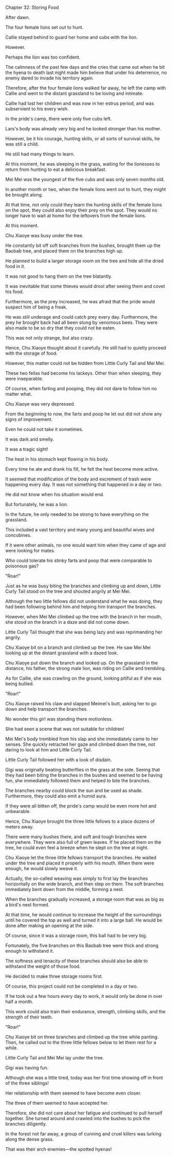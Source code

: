Chapter 32: Storing Food

After dawn.

The four female lions set out to hunt.

Callie stayed behind to guard her home and cubs with the lion.

However.

Perhaps the lion was too confident.

The calmness of the past few days and the cries that came out when he bit the hyena to death last night made him believe that under his deterrence, no enemy dared to invade his territory again.

Therefore, after the four female lions walked far away, he left the camp with Callie and went to the distant grassland to be loving and intimate.

Callie had lost her children and was now in her estrus period, and was subservient to his every wish.

In the pride's camp, there were only five cubs left.

Lars's body was already very big and he looked stronger than his mother.

However, be it his courage, hunting skills, or all sorts of survival skills, he was still a child.

He still had many things to learn.

At this moment, he was sleeping in the grass, waiting for the lionesses to return from hunting to eat a delicious breakfast.

Mei Mei was the youngest of the five cubs and was only seven months old.

In another month or two, when the female lions went out to hunt, they might be brought along.

At that time, not only could they learn the hunting skills of the female lions on the spot, they could also enjoy their prey on the spot. They would no longer have to wait at home for the leftovers from the female lions.

At this moment.

Chu Xiaoye was busy under the tree.

He constantly bit off soft branches from the bushes, brought them up the Baobab tree, and placed them on the branches high up.

He planned to build a larger storage room on the tree and hide all the dried food in it.

It was not good to hang them on the tree blatantly.

It was inevitable that some thieves would drool after seeing them and covet his food.

Furthermore, as the prey increased, he was afraid that the pride would suspect him of being a freak.

He was still underage and could catch prey every day. Furthermore, the prey he brought back had all been stung by venomous bees. They were also made to be so dry that they could not be eaten.

This was not only strange, but also crazy.

Hence, Chu Xiaoye thought about it carefully. He still had to quietly proceed with the storage of food.

However, this matter could not be hidden from Little Curly Tail and Mei Mei.

These two fellas had become his lackeys. Other than when sleeping, they were inseparable.

Of course, when farting and pooping, they did not dare to follow him no matter what. 

Chu Xiaoye was very depressed.

From the beginning to now, the farts and poop he let out did not show any signs of improvement.

Even he could not take it sometimes.

It was dark and smelly.

It was a tragic sight\!

The heat in his stomach kept flowing in his body.

Every time he ate and drank his fill, he felt the heat become more active.

It seemed that modification of the body and excrement of trash were happening every day. It was not something that happened in a day or two.

He did not know when his situation would end.

But fortunately, he was a lion.

In the future, he only needed to be strong to have everything on the grassland.

This included a vast territory and many young and beautiful wives and concubines.

If it were other animals, no one would want him when they came of age and were looking for mates.

Who could tolerate his stinky farts and poop that were comparable to poisonous gas?

"Roar\!"

Just as he was busy biting the branches and climbing up and down, Little Curly Tail stood on the tree and shouted angrily at Mei Mei.

Although the two little fellows did not understand what he was doing, they had been following behind him and helping him transport the branches.

However, when Mei Mei climbed up the tree with the branch in her mouth, she stood on the branch in a daze and did not come down.

Little Curly Tail thought that she was being lazy and was reprimanding her angrily.

Chu Xiaoye bit on a branch and climbed up the tree. He saw Mei Mei looking up at the distant grassland with a dazed look.

Chu Xiaoye put down the branch and looked up. On the grassland in the distance, his father, the strong male lion, was riding on Callie and trembling.

As for Callie, she was crawling on the ground, looking pitiful as if she was being bullied.

"Roar\!"

Chu Xiaoye raised his claw and slapped Meimei's butt, asking her to go down and help transport the branches.

No wonder this girl was standing there motionless.

She had seen a scene that was not suitable for children\!

Mei Mei's body trembled from his slap and she immediately came to her senses. She quickly retracted her gaze and climbed down the tree, not daring to look at him and Little Curly Tail.

Little Curly Tail followed her with a look of disdain.

Gigi was originally beating butterflies in the grass at the side. Seeing that they had been biting the branches in the bushes and seemed to be having fun, she immediately followed them and helped to bite the branches.

The branches nearby could block the sun and be used as shade. Furthermore, they could also emit a humid aura.

If they were all bitten off, the pride's camp would be even more hot and unbearable.

Hence, Chu Xiaoye brought the three little fellows to a place dozens of meters away.

There were many bushes there, and soft and tough branches were everywhere. They were also full of green leaves. If he placed them on the tree, he could even feel a breeze when he slept on the tree at night.

Chu Xiaoye let the three little fellows transport the branches. He waited under the tree and placed it properly with his mouth. When there were enough, he would slowly weave it.

Actually, the so-called weaving was simply to first lay the branches horizontally on the wide branch, and then step on them. The soft branches immediately bent down from the middle, forming a nest.

When the branches gradually increased, a storage room that was as big as a bird's nest formed.

At that time, he would continue to increase the height of the surroundings until he covered the top as well and turned it into a large ball. He would be done after making an opening at the side.

Of course, since it was a storage room, this ball had to be very big.

Fortunately, the five branches on this Baobab tree were thick and strong enough to withstand it.

The softness and tenacity of these branches should also be able to withstand the weight of those food.

He decided to make three storage rooms first.

Of course, this project could not be completed in a day or two.

If he took out a few hours every day to work, it would only be done in over half a month.

This work could also train their endurance, strength, climbing skills, and the strength of their teeth.

"Roar\!"

Chu Xiaoye bit on three branches and climbed up the tree while panting. Then, he called out to the three little fellows below to let them rest for a while.

Little Curly Tail and Mei Mei lay under the tree.

Gigi was having fun.

Although she was a little tired, today was her first time showing off in front of the three siblings\!

Her relationship with them seemed to have become even closer.

The three of them seemed to have accepted her.

Therefore, she did not care about her fatigue and continued to pull herself together. She turned around and crawled into the bushes to pick the branches diligently.

In the forest not far away, a group of cunning and cruel killers was lurking along the dense grass.

That was their arch enemies—the spotted hyenas\!